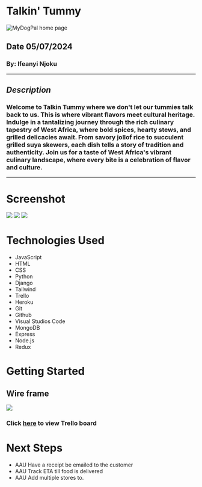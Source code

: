 # Talkin' Tummy
![MyDogPal home page](https://i.imgur.com/Uq074vs.png)
## Date 05/07/2024
### By: Ifeanyi Njoku
***
## ***Description***
### Welcome to Talkin Tummy where we don't let our tummies talk back to us. This is where vibrant flavors meet cultural heritage. Indulge in a tantalizing journey through the rich culinary tapestry of West Africa, where bold spices, hearty stews, and grilled delicacies await. From savory jollof rice to succulent grilled suya skewers, each dish tells a story of tradition and authenticity. Join us for a taste of West Africa's vibrant culinary landscape, where every bite is a celebration of flavor and culture.
***
# Screenshot

<img src="https://i.imgur.com/gJBzytm.png">


<img src="https://i.imgur.com/1io3b5B.png">



<img src="https://i.imgur.com/KIexcM5.png">




# Technologies Used

- JavaScript
- HTML
- CSS
- Python
- Django
- Tailwind
- Trello
- Heroku
- Git
- Github
- Visual Studios Code
- MongoDB
- Express
- Node.js
- Redux



# Getting Started

## Wire frame 
<img src="https://i.imgur.com/sjrvgXO.png">

### Click [here](https://trello.com/b/GRZRV3YT/project-4) to view Trello board
<!-- ### Click [here](https://talkintummy-e0c056ea6ee7.herokuapp.com/) to launch Talkin' Tummy -->

# Next Steps

- AAU Have a receipt be emailed to the customer
- AAU Track ETA till food is delivered
- AAU Add multiple stores to.